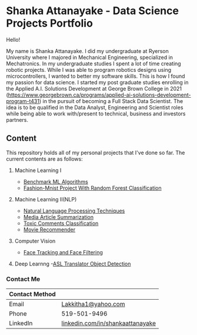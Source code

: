 # Shanka Attanayake - Data Science Projects Portfolio

Hello! 

My name is Shanka Attanayake. I did my undergraduate at Ryerson University where I majored in Mechanical Engineering, specialized in Mechatronics. In my undergraduate studies I spent a lot of time creating robotic projects. While I was able to program robotics designs using microcontrollers, I wanted to better my software skills. This is how I found my passion for data science. I started my post graduate studies enrolling in the Applied A.I. Solutions Development at George Brown College in 2021 (https://www.georgebrown.ca/programs/applied-ai-solutions-development-program-t431) in the pursuit of becoming a Full Stack Data Scientist. The idea is to be qualified in the Data Analyst, Engineering and Scientist roles while being able to work with/present to technical, business and investors partners.

## Content

This repository holds all of my personal projects that I've done so far. The current contents are as follows:

1. Machine Learning I
    - [Benchmark ML Algorithms](https://github.com/shankaattanayake/Data-Science/tree/main/Machine%20Learning%201%20Algorithm/Benchmark_ML_Algorithms)
    - [Fashion-Mnist Project With Random Forest Classification](https://github.com/shankaattanayake/Data-Science/tree/main/Machine%20Learning%201%20Algorithm/Fashion-Mnist%20Project)

2. Machine Learning II(NLP)
    - [Natural Language Processing Techniques](https://github.com/shankaattanayake/Data-Science/tree/main/Machine%20Learning%20II/Natural%20Language%20Processing%20Techniques)
    - [Media Article Summarization](https://github.com/shankaattanayake/Data-Science/tree/main/Machine%20Learning%20II/Media%20Article%20Summarization)
    - [Toxic Comments Classification](https://github.com/shankaattanayake/Data-Science/tree/main/Machine%20Learning%20II/Toxic%20Comment%20Classification%20Using%20NLP)
    - [Movie Recommender](https://github.com/shankaattanayake/Data-Science/tree/main/Machine%20Learning%20II/Movie%20Recommender)

3. Computer Vision
    - [Face Tracking and Face Filtering](https://github.com/shankaattanayake/Data-Science/tree/main/Computer%20Vision/Face%20Tracking%20and%20Face%20Filtering)

4. Deep Learnng
    -[ASL Translator Object Detection](https://github.com/shankaattanayake/Data-Science/blob/main/Deep_Learning/ASL_Translator/Readme.md)
  
### Contact Me

| Contact Method |  |
| --- | --- |
| Email | Lakkitha1@yahoo.com |
| Phone | 519-501-9496|
| LinkedIn | [linkedin.com/in/shankaattanayake](https://linkedin.com/in/shankaattanayake) |
